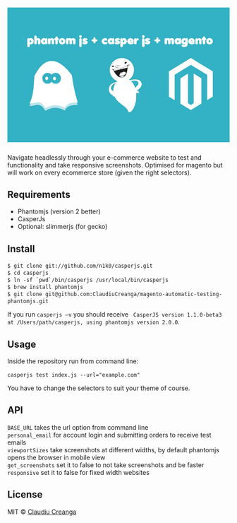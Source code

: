 # ![magento-automatic-testing-phantomjs](main-image.jpg)

Navigate headlessly through your e-commerce website to test and functionality and take responsive screenshots. Optimised for magento but will work on every ecommerce store (given the right selectors).

## Requirements

- Phantomjs (version 2 better)
- CasperJs
- Optional: slimmerjs (for gecko)

## Install

```
$ git clone git://github.com/n1k0/casperjs.git
$ cd casperjs
$ ln -sf `pwd`/bin/casperjs /usr/local/bin/casperjs
$ brew install phantomjs
$ git clone git@github.com:ClaudiuCreanga/magento-automatic-testing-phantomjs.git
```
If you run `casperjs –v` you should receive ` CasperJS version 1.1.0-beta3 at /Users/path/casperjs, using phantomjs version 2.0.0`.

## Usage

Inside the repository run from command line:
```
casperjs test index.js --url="example.com"
```
You have to change the selectors to suit your theme of course.

## API

`BASE_URL` takes the url option from command line  
`personal_email` for account login and submitting orders to receive test emails  
`viewportSizes` take screenshots at different widths, by default phantomjs opens the browser in mobile view  
`get_screenshots` set it to false to not take screenshots and be faster  
`responsive` set it to false for fixed width websites  

## License

MIT © [Claudiu Creanga](http://claudiucreanga.me)
